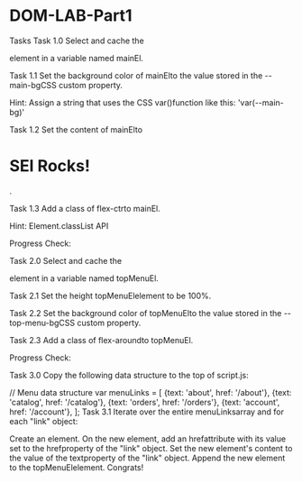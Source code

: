 # DOM-LAB-Part1
Tasks
Task 1.0
Select and cache the <main>element in a variable named mainEl.

Task 1.1
Set the background color of mainElto the value stored in the --main-bgCSS custom property.

Hint: Assign a string that uses the CSS var()function like this:
'var(--main-bg)'

Task 1.2
Set the content of mainElto <h1>SEI Rocks!</h1>.

Task 1.3
Add a class of flex-ctrto mainEl.

Hint: Element.classList API

Progress Check:

Task 2.0
Select and cache the <nav id="top-menu">element in a variable named topMenuEl.

Task 2.1
Set the height topMenuElelement to be 100%.

Task 2.2
Set the background color of topMenuElto the value stored in the --top-menu-bgCSS custom property.

Task 2.3
Add a class of flex-aroundto topMenuEl.

Progress Check:

Task 3.0
Copy the following data structure to the top of script.js:

// Menu data structure
var menuLinks = [
  {text: 'about', href: '/about'},
  {text: 'catalog', href: '/catalog'},
  {text: 'orders', href: '/orders'},
  {text: 'account', href: '/account'},
];
Task 3.1
Iterate over the entire menuLinksarray and for each "link" object:

Create an <a>element.
On the new element, add an hrefattribute with its value set to the hrefproperty of the "link" object.
Set the new element's content to the value of the textproperty of the "link" object.
Append the new element to the topMenuElelement.
Congrats!
